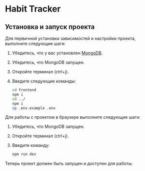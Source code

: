 # Habit Tracker

## Установка и запуск проекта

Для первичной установки зависимостей и настройки проекта, выполните следующие шаги:

1. Убедитесь, что у вас установлен [MongoDB](https://www.mongodb.com/try/download/community).
2. Убедитесь, что MongoDB запущен.
3. Откройте терминал (ctrl+j).
4. Введите следующие команды:

   ```sh
   cd frontend
   npm i
   cd ../
   npm i
   cp .env.example .env
   ```

Для работы с проектом в браузере выполните следующие шаги:

1. Убедитесь, что MongoDB запущен.
2. Откройте терминал (ctrl+j).
3. Введите команду:

   ```sh
   npm run dev
   ```

Теперь проект должен быть запущен и доступен для работы.
